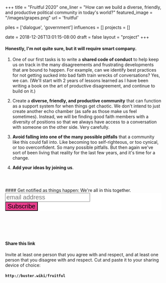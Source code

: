+++
title = "Fruitful 2020"
one_liner = "How can we build a diverse, friendly, and productive political community in today's world?"
featured_image = "/images/grapes.png"
url = 'fruitful'

piles 		 = ['dialogue', 'government']
influences = []
projects 	 = []

date   = 2018-12-26T13:01:15-08:00
draft  = false
layout = "project"
+++

#### Honestly, I'm not quite sure, but it will require smart company.

1. One of our first tasks is to write a **shared code of conduct** to help keep us on track in the many disagreements and frustrating developments that are bound to happen. For example, can we identify best practices for not getting sucked into bad faith train wrecks of conversations? Yes, we can. (We'll start with 2 years of lessons learned as I have been writing a book on the art of productive disagreement, and continue to build on it.)

2. Create a **diverse, friendly, and productive community** that can function as a support system for when things get chaotic. We don't intend to just create another echo chamber (as safe as those make us feel sometimes). Instead, we will be finding good faith members with a diversity of positions so that we always have access to a conversation with someone on the other side. Very carefully.

3. **Avoid falling into one of the many possible pitfalls** that a community like this could fall into. Like becoming too self-righteous, or too cynical, or too overconfident. So many possible pitfalls. But then again we've sort of been living that reality for the last few years, and it's time for a change.

4. **Add your ideas by joining us**.


<div style="margin-top: 4em;"></div>
#### Get notified as things happen:
We're all in this together. 
<link href="//cdn-images.mailchimp.com/embedcode/horizontal-slim-10_7.css" rel="stylesheet" type="text/css">
<style type="text/css">
	#mc_embed_signup{background:#fff; clear:left; font:14px Helvetica,Arial,sans-serif; width:100%;}
	/* Add your own Mailchimp form style overrides in your site stylesheet or in this style block.
	   We recommend moving this block and the preceding CSS link to the HEAD of your HTML file. */
</style>
<div id="mc_embed_signup">
<form action="https://wiki.us2.list-manage.com/subscribe/post?u=b802d7b76df178f4d6451a78e&amp;id=d56f113b9f" method="post" id="mc-embedded-subscribe-form" name="mc-embedded-subscribe-form" class="validate" style="text-align: left; margin-top: 0; padding-top: 0; margin-bottom: 4em; font-size: 24px;" target="_blank" novalidate>
<div id="mc_embed_signup_scroll">	
<input type="email" value="" name="EMAIL" class="email" style="font-size: 20px;" id="mce-EMAIL" placeholder="email address" required>
<!-- real people should not fill this in and expect good things - do not remove this or risk form bot signups-->
<div style="position: absolute; left: -5000px;" aria-hidden="true"><input type="text" name="b_b802d7b76df178f4d6451a78e_d56f113b9f" tabindex="-1" value=""></div>
<div class="clear"><input type="submit" value="Subscribe" name="subscribe" id="mc-embedded-subscribe" class="button" style="font-size: 20px; background-color: #e83e8c"></div>
</div>
</form>
</div>
<!--End mc_embed_signup-->

#### Share this link
Invite at least one person that you agree with and respect, and at least one person that you disagree with and respect. Cut and paste it to your sharing device of choice: 

#### `http://buster.wiki/fruitful`
